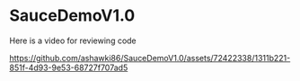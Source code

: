 # SauceDemoV1.0


Here is a video for reviewing code 

https://github.com/ashawki86/SauceDemoV1.0/assets/72422338/1311b221-851f-4d93-9e53-68727f707ad5

